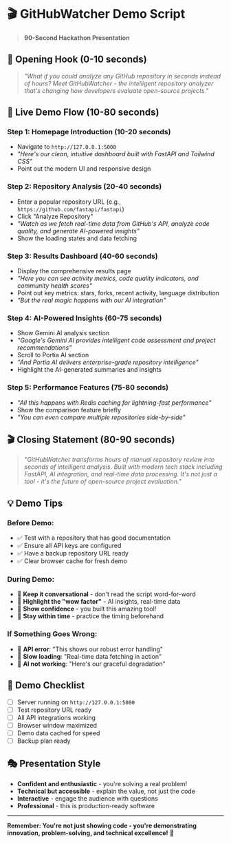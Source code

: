 # 🎬 GitHubWatcher Demo Script
> **90-Second Hackathon Presentation**

## 🎯 **Opening Hook (0-10 seconds)**
> *"What if you could analyze any GitHub repository in seconds instead of hours? Meet GitHubWatcher - the intelligent repository analyzer that's changing how developers evaluate open-source projects."*

## 🚀 **Live Demo Flow (10-80 seconds)**

### **Step 1: Homepage Introduction (10-20 seconds)**
- Navigate to `http://127.0.0.1:5000`
- *"Here's our clean, intuitive dashboard built with FastAPI and Tailwind CSS"*
- Point out the modern UI and responsive design

### **Step 2: Repository Analysis (20-40 seconds)**
- Enter a popular repository URL (e.g., `https://github.com/fastapi/fastapi`)
- Click "Analyze Repository"
- *"Watch as we fetch real-time data from GitHub's API, analyze code quality, and generate AI-powered insights"*
- Show the loading states and data fetching

### **Step 3: Results Dashboard (40-60 seconds)**
- Display the comprehensive results page
- *"Here you can see activity metrics, code quality indicators, and community health scores"*
- Point out key metrics: stars, forks, recent activity, language distribution
- *"But the real magic happens with our AI integration"*

### **Step 4: AI-Powered Insights (60-75 seconds)**
- Show Gemini AI analysis section
- *"Google's Gemini AI provides intelligent code assessment and project recommendations"*
- Scroll to Portia AI section
- *"And Portia AI delivers enterprise-grade repository intelligence"*
- Highlight the AI-generated summaries and insights

### **Step 5: Performance Features (75-80 seconds)**
- *"All this happens with Redis caching for lightning-fast performance"*
- Show the comparison feature briefly
- *"You can even compare multiple repositories side-by-side"*

## 🎬 **Closing Statement (80-90 seconds)**
> *"GitHubWatcher transforms hours of manual repository review into seconds of intelligent analysis. Built with modern tech stack including FastAPI, AI integration, and real-time data processing. It's not just a tool - it's the future of open-source project evaluation."*

## 💡 **Demo Tips**

### **Before Demo:**
- ✅ Test with a repository that has good documentation
- ✅ Ensure all API keys are configured
- ✅ Have a backup repository URL ready
- ✅ Clear browser cache for fresh demo

### **During Demo:**
- 🎯 **Keep it conversational** - don't read the script word-for-word
- 🎯 **Highlight the "wow factor"** - AI insights, real-time data
- 🎯 **Show confidence** - you built this amazing tool!
- 🎯 **Stay within time** - practice the timing beforehand

### **If Something Goes Wrong:**
- 🔄 **API error**: "This shows our robust error handling"
- 🔄 **Slow loading**: "Real-time data fetching in action"
- 🔄 **AI not working**: "Here's our graceful degradation"

## 📱 **Demo Checklist**

- [ ] Server running on `http://127.0.0.1:5000`
- [ ] Test repository URL ready
- [ ] All API integrations working
- [ ] Browser window maximized
- [ ] Demo data cached for speed
- [ ] Backup plan ready

## 🎭 **Presentation Style**

- **Confident and enthusiastic** - you're solving a real problem!
- **Technical but accessible** - explain the value, not just the code
- **Interactive** - engage the audience with questions
- **Professional** - this is production-ready software

---

**Remember: You're not just showing code - you're demonstrating innovation, problem-solving, and technical excellence!** 🚀
